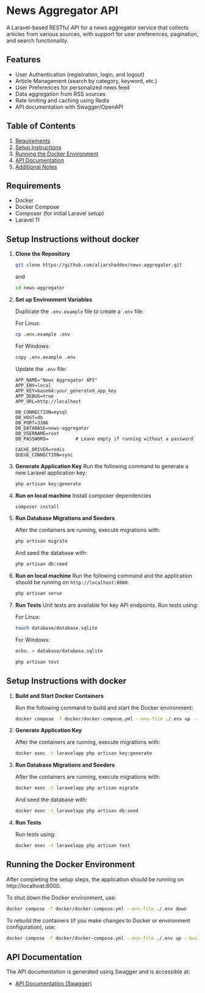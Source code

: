 # News Aggregator API

A Laravel-based RESTful API for a news aggregator service that collects articles from various sources, with support for user preferences, pagination, and search functionality.

## Features

- User Authentication (registration, login, and logout)
- Article Management (search by category, keyword, etc.)
- User Preferences for personalized news feed
- Data aggregation from RSS sources
- Rate limiting and caching using Redis
- API documentation with Swagger/OpenAPI

## Table of Contents

1. [Requirements](#requirements)
2. [Setup Instructions](#setup-instructions)
3. [Running the Docker Environment](#running-the-docker-environment)
4. [API Documentation](#api-documentation)
5. [Additional Notes](#additional-notes)

## Requirements

- Docker
- Docker Compose
- Composer (for initial Laravel setup)
- Laravel 11

## Setup Instructions without docker

1. **Clone the Repository**

   ```bash
   git clone https://github.com/aliarshaddev/news-aggregator.git
   ```

   and

   ```bash
   cd news-aggregator
   ```

2. **Set up Environment Variables**

   Duplicate the `.env.example` file to create a `.env` file:

   For Linux:

   ```bash
   cp .env.example .env
   ```

   For Windows:

   ```bash
   copy .env.example .env
   ```

   Update the `.env` file:

   ```env
   APP_NAME="News Aggregator API"
   APP_ENV=local
   APP_KEY=base64:your_generated_app_key
   APP_DEBUG=true
   APP_URL=http://localhost

   DB_CONNECTION=mysql
   DB_HOST=db
   DB_PORT=3306
   DB_DATABASE=news-aggregator
   DB_USERNAME=root
   DB_PASSWORD=          # Leave empty if running without a password

   CACHE_DRIVER=redis
   QUEUE_CONNECTION=sync
   ```

3. **Generate Application Key**
   Run the following command to generate a new Laravel application key:

   ```bash
   php artisan key:generate
   ```

4. **Run on local machine**
   Install composer dependencies

   ```bash
   composer install
   ```

5. **Run Database Migrations and Seeders**

   After the containers are running, execute migrations with:

   ```bash
   php artisan migrate
   ```

   And seed the database with:

   ```bash
   php artisan db:seed
   ```

6. **Run on local machine**
   Run the following command and the application should be running on `http://localhost:8000`.

   ```bash
   php artisan serve
   ```

7. **Run Tests**
   Unit tests are available for key API endpoints. Run tests using:

   For Linux:

   ```bash
   touch database/database.sqlite
   ```

   For Windows:

   ```bash
   echo. > database/database.sqlite
   ```

   ```bash
   php artisan test
   ```

## Setup Instructions with docker

1. **Build and Start Docker Containers**

   Run the following command to build and start the Docker environment:

   ```bash
   docker compose -f docker/docker-compose.yml --env-file ./.env up --build
   ```

2. **Generate Application Key**

   After the containers are running, execute migrations with:

   ```bash
   docker exec -t laravelapp php artisan key:generate
   ```

3. **Run Database Migrations and Seeders**

   After the containers are running, execute migrations with:

   ```bash
   docker exec -t laravelapp php artisan migrate
   ```

   And seed the database with:

   ```bash
   docker exec -t laravelapp php artisan db:seed
   ```

4. **Run Tests**

   Run tests using:

   ```bash
   docker exec -t laravelapp php artisan test
   ```

## Running the Docker Environment

After completing the setup steps, the application should be running on http://localhost:8000.

To shut down the Docker environment, use:

```bash
docker compose -f docker/docker-compose.yml --env-file ./.env down
```

To rebuild the containers (if you make changes to Docker or environment configuration), use:

```bash
docker compose -f docker/docker-compose.yml --env-file ./.env up --build
```

## API Documentation

The API documentation is generated using Swagger and is accessible at:

- [API Documentation (Swagger)](http://localhost:8000/api/documentation)
